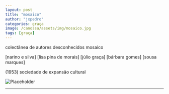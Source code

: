 ```yaml
---
layout: post
title: "mosaico"
author: "jxpedro"
categories: graça
image: /canossa/assets/img/mosaico.jpg
tags: [graça]
---
```


<p >colectânea de autores desconhecidos mosaico</p>
<p>
[narino e silva]
[lisa pina de morais]
[júlio graça]
[bárbara gomes]
[sousa marques]
</p> 
<p>(1953) sociedade de expansão cultural</p>

![Placeholder](/canossa/assets/img/mosaico.jpg)

<p></p>

<hr/>